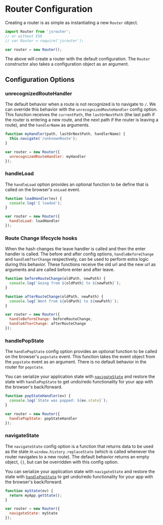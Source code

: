 # Router Configuration

Creating a router is as simple as instantiating a new `Router` object.

```js
import Router from 'jsrouter';
// or without ES6
// var Router = require('jsrouter');

var router = new Router();
```

The above will create a router with the default configuration. The `Router` constructor also takes a configuration object as an argument.

## Configuration Options

### unrecognizedRouteHandler

The default behavior when a route is not recognized is to navigate to `/`. We can override this behavior with the `unrecognizedRouteHandler` config option. This function receives the `currentPath`, the `lastOrNextPath` (the last path if the router is entering a new route, and the next path if the router is leaving a route), and the `handlerName` as arguments.

```js
function myHandler(path, lastOrNextPath, handlerName) {
  this.navigate('/unknownRoute');
}

var router = new Router({
  unrecognizedRouteHandler: myHandler
});
```

### handleLoad

The `handleLoad` option provides an optional function to be define that is called on the browser's `onLoad` event.

```js
function loadHandler(ev) {
  console.log('I loaded');
}

var router = new Router({
  handleLoad: loadHandler
});
```

### Route Change lifecycle hooks

When the hash changes the leave handler is called and then the enter handler is called. The before and after config options, `handleBeforeChange` and `handleAfterChange` respectively, can be used to perform extra logic during this behavior. These functions receive the old url and the new url as arguments and are called before enter and after leave.

```js
function beforeRouteChange(oldPath, newPath) {
  console.log(`Going from ${oldPath} to ${newPath}`);
}

function afterRouteChange(oldPath, newPath) {
  console.log(`Went from ${oldPath} to ${newPath}`);
}

var router = new Router({
  handleBeforeChange: beforeRouteChange,
  handleAfterChange: afterRouteChange
});
```

### handlePopState

The `handlePopState` config option provides an optional function to be called on the browser's `popstate` event. This function takes the event object from the `popstate` event as an argument. There is no default behavior in the router for `popstate`.

You can serialize your application state with [`navigateState`](#navigatestate) and restore the state with `handlePopState` to get undo/redo functionality for your app with the browser's back/forward.

```js
function popStateHandler(ev) {
  console.log(`State was popped: ${ev.state}`);
}

var router = new Router({
  handlePopState: popStateHandler
});
```

### navigateState

The `navigateState` config option is a function that returns data to be used as the state in `window.history.replaceState` (which is called whenever the router navigates to a new route). The default behavior returns an empty object, `{}`, but can be overridden with this config option.

You can serialize your application state with `navigateState` and restore the state with [`handlePopState`](#handlepopstate) to get undo/redo functionality for your app with the browser's back/forward.

```js
function myState(ev) {
  return myApp.getState();
}

var router = new Router({
  navigateState: myState
});
```
